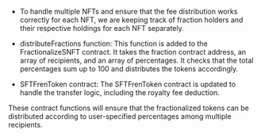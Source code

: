 - To handle multiple NFTs and ensure that the fee distribution works correctly for each NFT, we are keeping track of fraction holders and their respective holdings for each NFT separately. 

- distributeFractions function: This function is added to the FractionalizeSNFT contract. It takes the fraction contract address, an array of recipients, and an array of percentages. It checks that the total percentages sum up to 100 and distributes the tokens accordingly.

- SFTFrenToken contract: The SFTFrenToken contract is updated to handle the transfer logic, including the
 royalty fee deduction.

These contract functions will ensure that the fractionalized tokens can be distributed according to user-specified percentages among multiple recipients.

